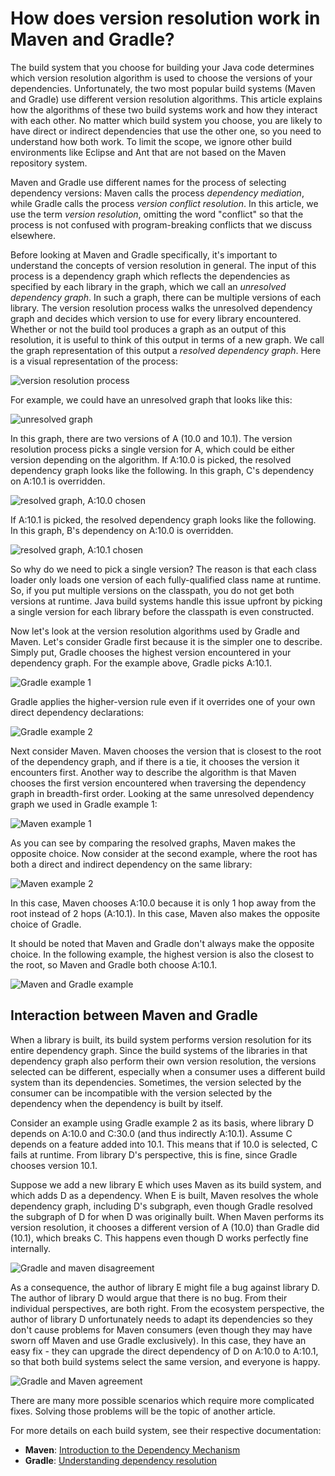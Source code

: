 # How does version resolution work in Maven and Gradle?

The build system that you choose for building your Java code determines which
version resolution algorithm is used to choose the versions of your
dependencies. Unfortunately, the two most popular build systems (Maven and
Gradle) use different version resolution algorithms. This article explains how
the algorithms of these two build systems work and how they interact with each
other. No matter which build system you choose, you are likely to have direct or
indirect dependencies that use the other one, so you need to understand how both
work. To limit the scope, we ignore other build environments like Eclipse and
Ant that are not based on the Maven repository system.

Maven and Gradle use different names for the process of selecting dependency
versions: Maven calls the process *dependency mediation*, while Gradle calls the
process *version conflict resolution*. In this article, we use the term *version
resolution*, omitting the word "conflict" so that the process is not confused
with program-breaking conflicts that we discuss elsewhere. 

Before looking at Maven and Gradle specifically, it's important to understand
the concepts of version resolution in general. The input of this process is a
dependency graph which reflects the dependencies as specified by each library in
the graph, which we call an *unresolved dependency graph*. In such a graph,
there can be multiple versions of each library. The version resolution process
walks the unresolved dependency graph and decides which version to use for every
library encountered. Whether or not the build tool produces a graph as an output
of this resolution, it is useful to think of this output in terms of a new
graph. We call the graph representation of this output a *resolved dependency
graph*. Here is a visual representation of the process:

<img src="assets/images/ddc-resolution-00.png" alt="version resolution process">

For example, we could have an unresolved graph that looks like this:

<img src="assets/images/ddc-resolution-01.png" alt="unresolved graph">

In this graph, there are two versions of A (10.0 and 10.1). The version
resolution process picks a single version for A, which could be either version
depending on the algorithm. If A:10.0 is picked, the resolved dependency graph
looks like the following. In this graph, C's dependency on A:10.1 is overridden.

<img src="assets/images/ddc-resolution-02.png" alt="resolved graph, A:10.0 chosen">

If A:10.1 is picked, the resolved dependency graph looks like the following. In
this graph, B's dependency on A:10.0 is overridden.

<img src="assets/images/ddc-resolution-03.png" alt="resolved graph, A:10.1 chosen">

So why do we need to pick a single version? The reason is that each class loader
only loads one version of each fully-qualified class name at runtime. So, if you
put multiple versions on the classpath, you do not get both versions at
runtime. Java build systems handle this issue upfront by picking a single
version for each library before the classpath is even constructed.

Now let's look at the version resolution algorithms used by Gradle and
Maven. Let's consider Gradle first because it is the simpler one to
describe. Simply put, Gradle chooses the highest version encountered in your
dependency graph. For the example above, Gradle picks A:10.1.

<img src="assets/images/ddc-resolution-04.png" alt="Gradle example 1">

Gradle applies the higher-version rule even if it overrides one of your own
direct dependency declarations:

<img src="assets/images/ddc-resolution-05.png" alt="Gradle example 2">

Next consider Maven. Maven chooses the version that is closest to the root of
the dependency graph, and if there is a tie, it chooses the version it
encounters first. Another way to describe the algorithm is that Maven chooses
the first version encountered when traversing the dependency graph in
breadth-first order. Looking at the same unresolved dependency graph we used
in Gradle example 1:

<img src="assets/images/ddc-resolution-06.png" alt="Maven example 1">

As you can see by comparing the resolved graphs, Maven makes the opposite
choice. Now consider at the second example, where the root has both a direct and
indirect dependency on the same library:

<img src="assets/images/ddc-resolution-07.png" alt="Maven example 2">

In this case, Maven chooses A:10.0 because it is only 1 hop away from the root
instead of 2 hops (A:10.1). In this case, Maven also makes the opposite choice
of Gradle.

It should be noted that Maven and Gradle don't always make the opposite choice.
In the following example, the highest version is also the closest to the root,
so Maven and Gradle both choose A:10.1.

<img src="assets/images/ddc-resolution-07b.png" alt="Maven and Gradle example">

## Interaction between Maven and Gradle

When a library is built, its build system performs version resolution for its
entire dependency graph. Since the build systems of the libraries in that
dependency graph also perform their own version resolution, the versions
selected can be different, especially when a consumer uses a different build
system than its dependencies. Sometimes, the version selected by the consumer
can be incompatible with the version selected by the dependency when the
dependency is built by itself.

Consider an example using Gradle example 2 as its basis, where library D depends
on A:10.0 and C:30.0 (and thus indirectly A:10.1). Assume C depends on a feature
added into 10.1. This means that if 10.0 is selected, C fails at runtime. From
library D's perspective, this is fine, since Gradle chooses version 10.1.

Suppose we add a new library E which uses Maven as its build system, and which
adds D as a dependency. When E is built, Maven resolves the whole dependency
graph, including D's subgraph, even though Gradle resolved the subgraph of D for
when D was originally built. When Maven performs its version resolution,
it chooses a different version of A (10.0) than Gradle did (10.1), which breaks
C. This happens even though D works perfectly fine internally.

<img src="assets/images/ddc-resolution-08.png" alt="Gradle and maven disagreement">

As a consequence, the author of library E might file a bug against library
D. The author of library D would argue that there is no bug. From their individual
perspectives, are both right. From the ecosystem perspective, the author of
library D unfortunately needs to adapt its dependencies so they don't cause
problems for Maven consumers (even though they may have sworn off Maven and use
Gradle exclusively). In this case, they have an easy fix - they can upgrade the
direct dependency of D on A:10.0 to A:10.1, so that both build systems select
the same version, and everyone is happy.

<img src="assets/images/ddc-resolution-09.png" alt="Gradle and Maven agreement">

There are many more possible scenarios which require more complicated
fixes. Solving those problems will be the topic of another article.

For more details on each build system, see their respective documentation:

- **Maven**: [Introduction to the Dependency Mechanism](http://maven.apache.org/guides/introduction/introduction-to-dependency-mechanism.html)
- **Gradle**: [Understanding dependency resolution](https://docs.gradle.org/current/userguide/dependency_resolution.html)
